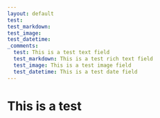 ```yaml
---
layout: default
test:
test_markdown:
test_image:
test_datetime:
_comments:
  test: This is a test text field
  test_markdown: This is a test rich text field
  test_image: This is a test image field
  test_datetime: This is a test date field
---
```

# This is a test
